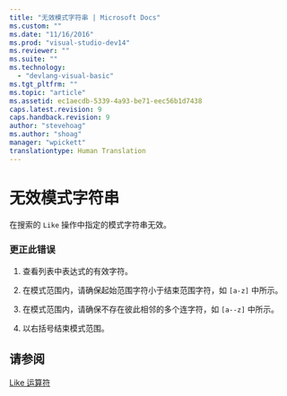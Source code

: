 ```yaml
---
title: "无效模式字符串 | Microsoft Docs"
ms.custom: ""
ms.date: "11/16/2016"
ms.prod: "visual-studio-dev14"
ms.reviewer: ""
ms.suite: ""
ms.technology: 
  - "devlang-visual-basic"
ms.tgt_pltfrm: ""
ms.topic: "article"
ms.assetid: ec1aecdb-5339-4a93-be71-eec56b1d7438
caps.latest.revision: 9
caps.handback.revision: 9
author: "stevehoag"
ms.author: "shoag"
manager: "wpickett"
translationtype: Human Translation
---
```

# 无效模式字符串
在搜索的 `Like` 操作中指定的模式字符串无效。  
  
### 更正此错误  
  
1.  查看列表中表达式的有效字符。  
  
2.  在模式范围内，请确保起始范围字符小于结束范围字符，如 `[a-z]` 中所示。  
  
3.  在模式范围内，请确保不存在彼此相邻的多个连字符，如 `[a--z]` 中所示。  
  
4.  以右括号结束模式范围。  
  
## 请参阅  
 [Like 运算符](../../visual-basic/language-reference/operators/like-operator.md)